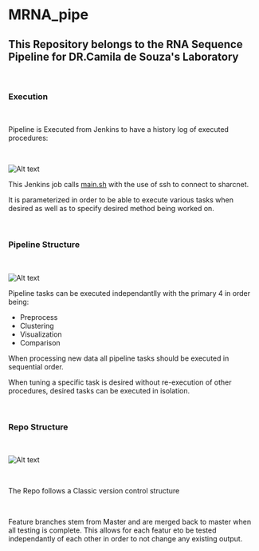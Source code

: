 # MRNA_pipe

## This Repository belongs to the RNA Sequence Pipeline for DR.Camila de Souza's Laboratory 

<br>

### Execution 

<br>

Pipeline is Executed from Jenkins to have a history log of executed procedures:

<br>

![Alt text](https://github.com/desouzalab/MRNA_pipe/blob/Master/docs/rna_jenkins.PNG "Title")

This Jenkins job calls [main.sh](main.sh) with  the use of ssh to connect to sharcnet.

It is parameterized in order to be able to execute various tasks when desired as well as to specify desired method being worked on.

<br>

### Pipeline Structure 

<br>

![Alt text](https://github.com/desouzalab/MRNA_pipe/blob/Master/docs/Pipeline_Diagram.png "Title")

Pipeline tasks can be executed independantlly with the primary 4 in order being:

* Preprocess
* Clustering
* Visualization
* Comparison

When processing new data all pipeline tasks should be executed in sequential order.
<br>

When tuning a specific task is desired without re-execution of other procedures, desired tasks can be executed in isolation.

<br>

### Repo Structure

<br>

![Alt text](https://github.com/desouzalab/MRNA_pipe/blob/Master/docs/Repo_structure.png "Title")

<br>

The Repo follows a Classic version control structure 

<br>

Feature branches stem from Master and are merged back to master when all testing is complete.
This allows for each featur eto be tested independantly of each other in order to not change any existing output.

<br>